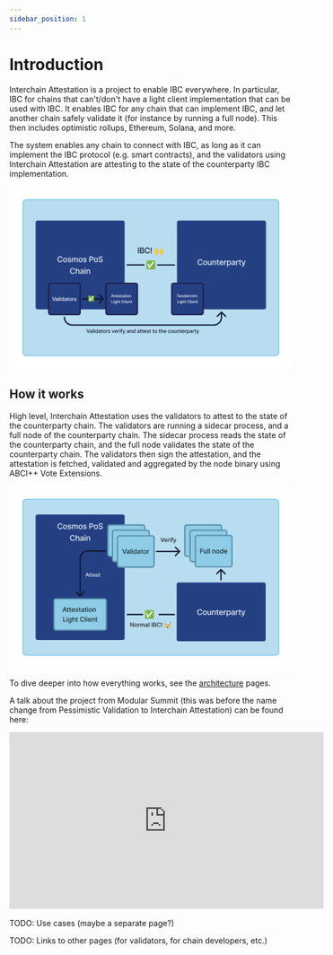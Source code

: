 ```yaml
---
sidebar_position: 1
---
```


# Introduction

Interchain Attestation is a project to enable IBC everywhere. In particular, IBC for chains that can't/don't have a
light client implementation that can be used with IBC. It enables IBC for any chain that can implement IBC, and
let another chain safely validate it (for instance by running a full node). This then includes optimistic rollups,
Ethereum, Solana, and more.

The system enables any chain to connect with IBC, as long as it can implement the IBC protocol (e.g. smart contracts),
and the validators using Interchain Attestation are attesting to the state of the counterparty IBC implementation.

![Attestation enables IBC](../static/img/attestation-enables-ibc.png)

## How it works

High level, Interchain Attestation uses the validators to attest to the state of the counterparty chain. The validators
are running a sidecar process, and a full node of the counterparty chain. The sidecar process reads the state of the
counterparty chain, and the full node validates the state of the counterparty chain. The validators then sign the
attestation, and the attestation is fetched, validated and aggregated by the node binary using ABCI++ Vote Extensions.

![How it works on a high level](../static/img/attest.png)

To dive deeper into how everything works, see the [architecture](./architecture) pages.

A talk about the project from Modular Summit (this was before the name change from Pessimistic Validation to Interchain Attestation) can be found here:
<iframe width="560" height="315" src="https://www.youtube.com/embed/loNyUjSgR8M?si=7fs9pqlKhuP7gHVx" title="YouTube video player" frameborder="0" allow="accelerometer; autoplay; clipboard-write; encrypted-media; gyroscope; picture-in-picture; web-share" referrerpolicy="strict-origin-when-cross-origin" allowfullscreen></iframe>

TODO: Use cases (maybe a separate page?)

TODO: Links to other pages (for validators, for chain developers, etc.)
